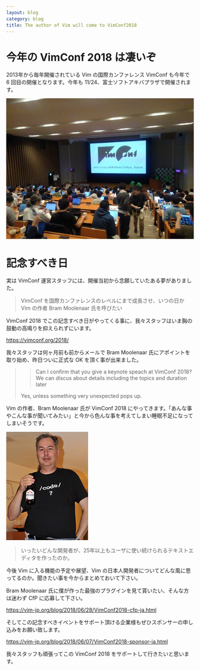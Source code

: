 ```yaml
---
layout: blog
category: blog
title: The author of Vim will come to VimConf2018
---
```


# 今年の VimConf 2018 は凄いぞ

2013年から毎年開催されている Vim の国際カンファレンス VimConf も今年で 6 回目の開催となります。今年も 11/24、富士ソフトアキバプラザで開催されます。

![VimConf2017](/assets/images/vimconf2017-akibaplaza.jpg)

# 記念すべき日

実は VimConf 運営スタッフには、開催当初から念願していたある夢がありました。

> VimConf を国際カンファレンスのレベルにまで成長させ、いつの日か Vim の作者 Bram Moolenaar 氏を呼びたい

VimConf 2018 でこの記念すべき日がやってくる事に、我々スタッフはいま胸の鼓動の高鳴りを抑えられずにいます。

<https://vimconf.org/2018/>

我々スタッフは何ヶ月前も前からメールで Bram Moolenaar 氏にアポイントを取り始め、昨日ついに正式な OK を頂く事が出来ました。

> > Can I confirm that you give a keynote speach at VimConf 2018? We can
> > discus about details including the topics and duration later
>
> Yes, unless something very unexpected pops up.

Vim の作者、Bram Moolenaar 氏が VimConf 2018 にやってきます。「あんな事やこんな事が聞いてみたい」と今から色んな事を考えてしまい睡眠不足になってしまいそうです。

![Bram Moolenaar](/assets/images/Bram_Moolenaar.jpg)

> いったいどんな開発者が、25年以上もユーザに使い続けられるテキストエディタを作ったのか。

今後 Vim に入る機能の予定や展望、Vim の日本人開発者についてどんな風に思ってるのか。聞きたい事を今からまとめておいて下さい。

Bram Moolenaar 氏に僕が作った最強のプラグインを見て貰いたい、そんな方は迷わず CfP に応募して下さい。

<https://vim-jp.org/blog/2018/06/28/VimConf2018-cfp-ja.html>

そしてこの記念すべきイベントをサポート頂ける企業様もぜひスポンサーの申し込みをお願い致します。

<https://vim-jp.org/blog/2018/06/07/VimConf2018-sponsor-ja.html>

我々スタッフも頑張ってこの VimConf 2018 をサポートして行きたいと思います。

